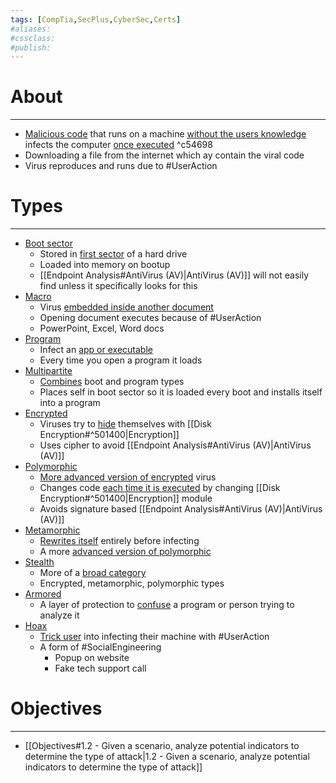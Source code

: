 ```yaml
---
tags: [CompTia,SecPlus,CyberSec,Certs]
#aliases:
#cssclass:
#publish:
---
```


# About
---
   - <u>Malicious code</u> that runs on a machine <u>without the users knowledge</u> infects the computer <u>once executed</u> ^c54698
   - Downloading a file from the internet which ay contain the viral code
   - Virus reproduces and runs due to #UserAction

# Types
---
- <u>Boot sector</u>
	- Stored in <u>first sector</u> of a hard drive
	- Loaded into memory on bootup
	- [[Endpoint Analysis#AntiVirus (AV)|AntiVirus (AV)]] will not easily find unless it specifically looks for this
- <u>Macro</u>
	- Virus <u>embedded inside another document</u>
	- Opening document executes because of #UserAction
	- PowerPoint, Excel, Word docs
- <u>Program</u>
	- Infect an <u>app or executable</u>
	- Every time you open a program it loads
- <u>Multipartite</u>
	- <u>Combines</u> boot and program types
	- Places self in boot sector so it is loaded every boot and installs itself into a program
- <u>Encrypted</u>
	- Viruses try to <u>hide</u> themselves with [[Disk Encryption#^501400|Encryption]]
	- Uses cipher to avoid [[Endpoint Analysis#AntiVirus (AV)|AntiVirus (AV)]]
- <u>Polymorphic</u>
	- <u>More advanced version of encrypted</u> virus
	- Changes code <u>each time it is executed</u> by changing [[Disk Encryption#^501400|Encryption]] module
	- Avoids signature based [[Endpoint Analysis#AntiVirus (AV)|AntiVirus (AV)]]
- <u>Metamorphic</u>
	- <u>Rewrites itself</u> entirely before infecting
	- A more <u>advanced version of polymorphic</u>
- <u>Stealth</u>
	- More of a <u>broad category</u>
	- Encrypted, metamorphic, polymorphic types
- <u>Armored</u>
	- A layer of protection to <u>confuse</u> a program or person trying to analyze it
- <u>Hoax</u>
	- <u>Trick user</u> into infecting their machine with #UserAction
	- A form of #SocialEngineering
		- Popup on website
		- Fake tech support call

# Objectives
---
- [[Objectives#1.2 - Given a scenario, analyze potential indicators to determine the type of attack|1.2 - Given a scenario, analyze potential indicators to determine the type of attack]]